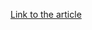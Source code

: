 [Link to the article](https://cofense.com/blog/open-source-gh0st-rat-still-haunting-inboxes-15-years-after-release/)
